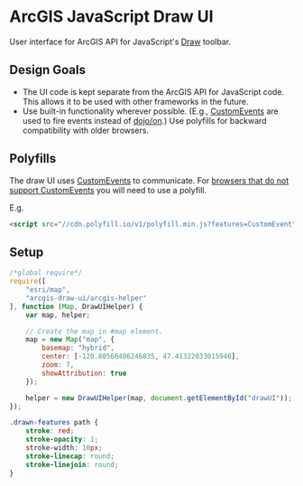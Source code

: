 ArcGIS JavaScript Draw UI
=========================

User interface for ArcGIS API for JavaScript's [Draw] toolbar.

## Design Goals ##

* The UI code is kept separate from the ArcGIS API for JavaScript code. This allows it to be used with other frameworks in the future.
* Use built-in functionality wherever possible. (E.g., [CustomEvents] are used to fire events instead of [dojo/on].) Use polyfills for backward compatibility with older browsers.

## Polyfills ##

The draw UI uses [CustomEvents] to communicate. For [browsers that do not support CustomEvents] you will need to use a polyfill.

E.g. 

```html
<script src="//cdn.polyfill.io/v1/polyfill.min.js?features=CustomEvent"></script>
```

## Setup ##

```javascript
/*global require*/
require([
	"esri/map",
	"arcgis-draw-ui/arcgis-helper"
], function (Map, DrawUIHelper) {
	var map, helper;

	// Create the map in #map element.
	map = new Map("map", {
		basemap: "hybrid",
		center: [-120.80566406246835, 47.41322033015946],
		zoom: 7,
		showAttribution: true
	});

	helper = new DrawUIHelper(map, document.getElementById("drawUI"));
});
```

```css
.drawn-features path {
	stroke: red;
	stroke-opacity: 1;
	stroke-width: 10px;
	stroke-linecap: round;
	stroke-linejoin: round;
}
```

[CustomEvents]:https://developer.mozilla.org/en-US/docs/Web/API/CustomEvent
[browsers that do not support CustomEvents]:https://developer.mozilla.org/en-US/docs/Web/API/CustomEvent#Browser_compatibility
[dojo/on]:https://dojotoolkit.org/reference-guide/dojo/on.html
[Draw]:https://developers.arcgis.com/javascript/jsapi/draw-amd.html